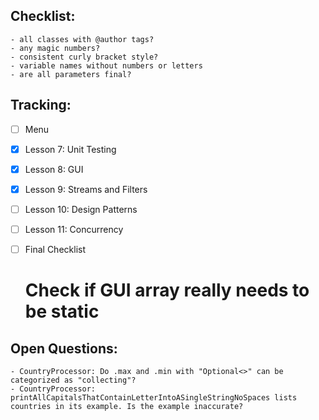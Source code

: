 ## Checklist:
	- all classes with @author tags?
	- any magic numbers?
	- consistent curly bracket style?
	- variable names without numbers or letters
	- are all parameters final?
	
## Tracking:
- [ ] Menu
- [X] Lesson 7: Unit Testing
- [X] Lesson 8: GUI
- [X] Lesson 9: Streams and Filters
- [ ] Lesson 10: Design Patterns
- [ ] Lesson 11: Concurrency
- [ ] Final Checklist

	# Check if GUI array really needs to be static
	
## Open Questions:
	- CountryProcessor: Do .max and .min with "Optional<>" can be categorized as "collecting"?
	- CountryProcessor: printAllCapitalsThatContainLetterIntoASingleStringNoSpaces lists countries in its example. Is the example inaccurate?
